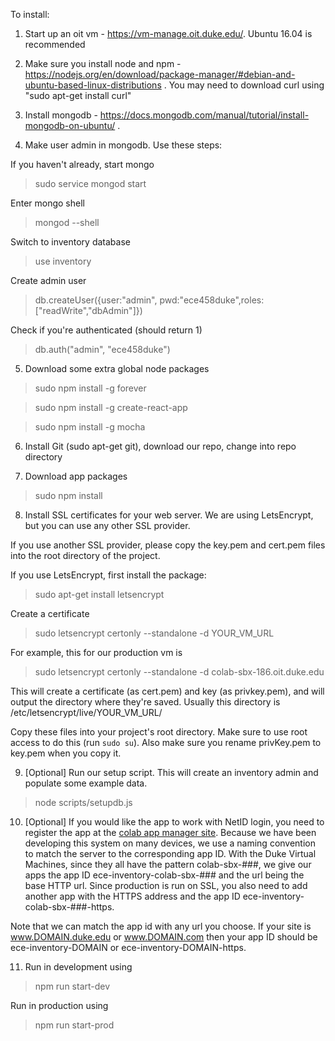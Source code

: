 To install:

1) Start up an oit vm - https://vm-manage.oit.duke.edu/. Ubuntu 16.04 is recommended

2) Make sure you install node and npm - https://nodejs.org/en/download/package-manager/#debian-and-ubuntu-based-linux-distributions .
You may need to download curl using "sudo apt-get install curl"

3) Install mongodb - https://docs.mongodb.com/manual/tutorial/install-mongodb-on-ubuntu/ .

4) Make user admin in mongodb. Use these steps:

If you haven't already, start mongo
 > sudo service mongod start

Enter mongo shell
 > mongod --shell

Switch to inventory database
 > use inventory

Create admin user
 > db.createUser({user:"admin", pwd:"ece458duke",roles:["readWrite","dbAdmin"]})

Check if you're authenticated (should return 1)
> db.auth("admin", "ece458duke")

5) Download some extra global node packages
> sudo npm install -g forever

> sudo npm install -g create-react-app

> sudo npm install -g mocha

6) Install Git (sudo apt-get git), download our repo, change into repo directory

7) Download app packages
> sudo npm install

8) Install SSL certificates for your web server. We are using LetsEncrypt, but you can use any other SSL provider.

If you use another SSL provider, please copy the key.pem and cert.pem files into the root directory of the project.

If you use LetsEncrypt, first install the package:
> sudo apt-get install letsencrypt

Create a certificate
> sudo letsencrypt certonly --standalone -d YOUR_VM_URL

For example, this for our production vm is
> sudo letsencrypt certonly --standalone -d colab-sbx-186.oit.duke.edu

This will create a certificate (as cert.pem) and key (as privkey.pem), and will output the directory where they're saved.
Usually this directory is /etc/letsencrypt/live/YOUR_VM_URL/

Copy these files into your project's root directory. Make sure to use root access to do this (run `sudo su`). Also make sure you rename privKey.pem to key.pem when you copy it.

9) [Optional] Run our setup script. This will create an inventory admin and populate some example data.
> node scripts/setupdb.js

10) [Optional] If you would like the app to work with NetID login, you need to register the app at the [colab app manager site](https://appmanager.colab.duke.edu/). Because we have been developing this system on many devices, we use a naming convention to match the server to the corresponding app ID. With the Duke Virtual Machines, since they all have the pattern colab-sbx-###, we give our apps the app ID ece-inventory-colab-sbx-### and the url being the base HTTP url. Since production is run on SSL, you also need to add another app with the HTTPS address and the app ID ece-inventory-colab-sbx-###-https.

Note that we can match the app id with any url you choose. If your site is www.DOMAIN.duke.edu or www.DOMAIN.com then your app ID should be ece-inventory-DOMAIN or ece-inventory-DOMAIN-https.

11) Run in development using
> npm run start-dev

Run in production using
> npm run start-prod
